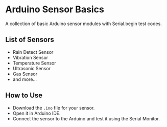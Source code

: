 # Arduino Sensor Basics  
A collection of basic Arduino sensor modules with Serial.begin test codes.  

## List of Sensors  
- Rain Detect Sensor
- Vibration Sensor 
- Temperature Sensor  
- Ultrasonic Sensor  
- Gas Sensor  
- and more...  

## How to Use  
- Download the `.ino` file for your sensor.  
- Open it in Arduino IDE.  
- Connect the sensor to the Arduino and test it using the Serial Monitor.  
